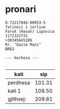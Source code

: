 # pronari

```
O-72217046-00953-5
Talinoci i jerlive
Faruk (Hasan) Lipovica
1172322731
+38345645106
Rr. "Qazim Mani"
BREG

--- kerkesa ---


```


| kati | sip |
| -------------- | --------------- |
| perdhesa  | 101.31 |
| kati 1    | 108.50 |
| gjithsej: | 209.81 |
